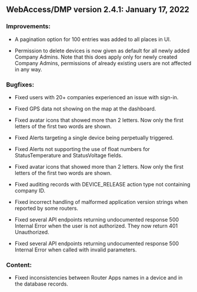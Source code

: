 ## WebAccess/DMP version 2.4.1: January 17, 2022

### Improvements:

* A pagination option for 100 entries was added to all places in UI.

* Permission to delete devices is now given as default for all newly added Company Admins. Note that this does apply only for newly created Company Admins, permissions of already existing users are not affected in any way.


### Bugfixes:

* Fixed users with 20+ companies experienced an issue with sign-in.

* Fixed GPS data not showing on the map at the dashboard.

* Fixed avatar icons that showed more than 2 letters. Now only the first letters of the first two words are shown.

* Fixed Alerts targeting a single device being perpetually triggered.

* Fixed Alerts not supporting the use of float numbers for StatusTemperature and StatusVoltage fields.

* Fixed avatar icons that showed more than 2 letters. Now only the first letters of the first two words are shown.

* Fixed auditing records with DEVICE_RELEASE action type not containing company ID.

* Fixed incorrect handling of malformed application version strings when reported by some routers.

* Fixed several API endpoints returning undocumented response 500 Internal Error when the user is not authorized. They now return 401 Unauthorized.

* Fixed several API endpoints returning undocumented response 500 Internal Error when called with invalid parameters.

### Content:

* Fixed inconsistencies between Router Apps names in a device and in the database records.
  
